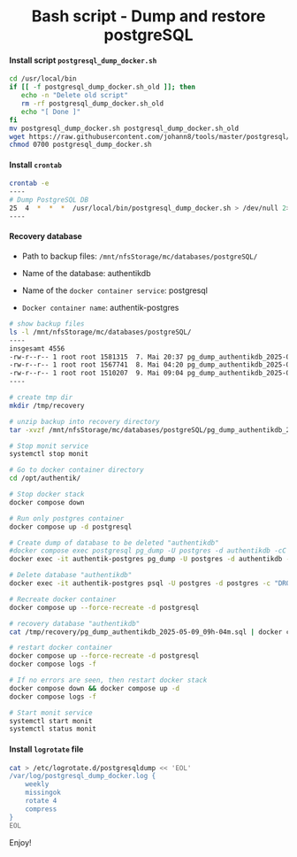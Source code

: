 <h1 align="center">Bash script - Dump and restore postgreSQL</h1>

#### Install script `postgresql_dump_docker.sh`

```bash
cd /usr/local/bin
if [[ -f postgresql_dump_docker.sh_old ]]; then
   echo -n "Delete old script"
   rm -rf postgresql_dump_docker.sh_old
   echo "[ Done ]"
fi
mv postgresql_dump_docker.sh postgresql_dump_docker.sh_old
wget https://raw.githubusercontent.com/johann8/tools/master/postgresql/postgresql_dump_docker.sh
chmod 0700 postgresql_dump_docker.sh
```

#### Install `crontab`

```bash
crontab -e
----
# Dump PostgreSQL DB
25  4  *  *  *  /usr/local/bin/postgresql_dump_docker.sh > /dev/null 2>&1
----
```

#### Recovery database

- Path to backup files: `/mnt/nfsStorage/mc/databases/postgreSQL/`

- Name of the database: authentikdb

- Name of the `docker container service`: postgresql

- `Docker container name`: authentik-postgres 


```bash
# show backup files
ls -l /mnt/nfsStorage/mc/databases/postgreSQL/
----
insgesamt 4556
-rw-r--r-- 1 root root 1581315  7. Mai 20:37 pg_dump_authentikdb_2025-05-07_20h-37m.tar.gz
-rw-r--r-- 1 root root 1567741  8. Mai 04:20 pg_dump_authentikdb_2025-05-08_04h-20m.tar.gz
-rw-r--r-- 1 root root 1510207  9. Mai 09:04 pg_dump_authentikdb_2025-05-09_09h-04m.tar.gz
----

# create tmp dir
mkdir /tmp/recovery

# unzip backup into recovery directory
tar -xvzf /mnt/nfsStorage/mc/databases/postgreSQL/pg_dump_authentikdb_2025-05-09_09h-04m.tar.gz -C /tmp/recovery --atime-preserve --preserve-permissions

# Stop monit service
systemctl stop monit

# Go to docker container directory
cd /opt/authentik/

# Stop docker stack
docker compose down

# Run only postgres container
docker compose up -d postgresql

# Create dump of database to be deleted "authentikdb"
#docker compose exec postgresql pg_dump -U postgres -d authentikdb -cC > pg_dump_authentikdb.sql
docker exec -it authentik-postgres pg_dump -U postgres -d authentikdb -cC >  pg_dump_authentikdb.sql 

# Delete database "authentikdb"
docker exec -it authentik-postgres psql -U postgres -d postgres -c "DROP DATABASE authentikdb;"

# Recreate docker container
docker compose up --force-recreate -d postgresql

# recovery database "authentikdb"
cat /tmp/recovery/pg_dump_authentikdb_2025-05-09_09h-04m.sql | docker compose exec -T postgresql psql -U postgres

# restart docker container
docker compose up --force-recreate -d postgresql
docker compose logs -f

# If no errors are seen, then restart docker stack
docker compose down && docker compose up -d
docker compose logs -f

# Start monit service
systemctl start monit
systemctl status monit
```
#### Install `logrotate` file

```bash
cat > /etc/logrotate.d/postgresqldump << 'EOL'
/var/log/postgresql_dump_docker.log {
    weekly
    missingok
    rotate 4
    compress
}
EOL
```

Enjoy!

